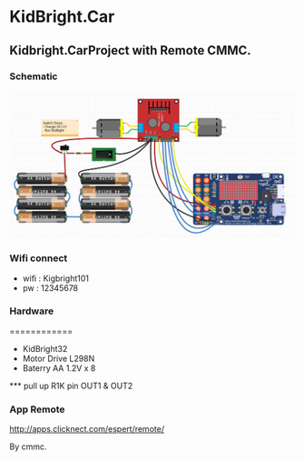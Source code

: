 # KidBright.Car
## Kidbright.CarProject with Remote CMMC.

### Schematic
![x5 pin mapping](https://github.com/woodif/KidBright.Car/blob/master/pic/kidbright.JPG)


### Wifi connect
* wifi : Kigbright101
* pw : 12345678

### Hardware
============

* KidBright32
* Motor Drive L298N
* Baterry AA 1.2V x 8

*** pull up R1K pin OUT1 & OUT2

### App Remote
http://apps.clicknect.com/espert/remote/

By cmmc.
